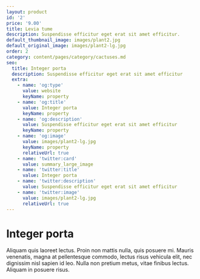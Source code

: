 ```yaml
---
layout: product
id: '2'
price: '9.00'
title: Levia tume
description: Suspendisse efficitur eget erat sit amet efficitur.
default_thumbnail_image: images/plant2.jpg
default_original_image: images/plant2-lg.jpg
order: 2
category: content/pages/category/cactuses.md
seo:
  title: Integer porta
  description: Suspendisse efficitur eget erat sit amet efficitur
  extra:
    - name: 'og:type'
      value: website
      keyName: property
    - name: 'og:title'
      value: Integer porta
      keyName: property
    - name: 'og:description'
      value: Suspendisse efficitur eget erat sit amet efficitur
      keyName: property
    - name: 'og:image'
      value: images/plant2-lg.jpg
      keyName: property
      relativeUrl: true
    - name: 'twitter:card'
      value: summary_large_image
    - name: 'twitter:title'
      value: Integer porta
    - name: 'twitter:description'
      value: Suspendisse efficitur eget erat sit amet efficitur
    - name: 'twitter:image'
      value: images/plant2-lg.jpg
      relativeUrl: true
---
```


# Integer porta

Aliquam quis laoreet lectus. Proin non mattis nulla, quis posuere mi. Mauris venenatis, magna at pellentesque commodo, lectus risus vehicula elit, nec dignissim nisl sapien id leo. Nulla non pretium metus, vitae finibus lectus. Aliquam in posuere risus.